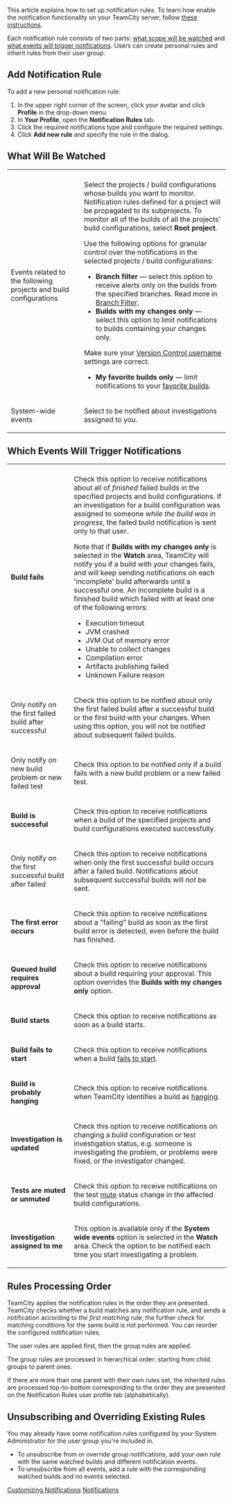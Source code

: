 [//]: # (title: Adding Notification Rules)
[//]: # (auxiliary-id: Adding Notification Rules;Subscribing to Notifications)

This article explains how to set up notification rules. To learn how enable the notification functionality on your TeamCity server, follow [these instructions](configuring-notifications.md).

Each notification rule consists of two parts: [what scope will be watched](#What+Will+Be+Watched) and [what events will trigger notifications](#Which+Events+Will+Trigger+Notifications). Users can create personal rules and inherit rules from their user group.

## Add Notification Rule

To add a new personal notification rule:
1. In the upper right corner of the screen, click your avatar and click __Profile__ in the drop-down menu.
2. In __Your Profile__, open the __Notification Rules__ tab.
3. Click the required notifications type and configure the required settings.
4. Click __Add new rule__ and specify the rule in the dialog.

## What Will Be Watched

<table>

<tr><td></td><td></td></tr>

<tr>

<td>

Events related to the following projects and build configurations

</td>

<td>

Select the projects / build configurations whose builds you want to monitor. Notification rules defined for a project will be propagated to its subprojects. To monitor all of the builds of all the projects' build configurations, select __Root project__. 

Use the following options for granular control over the notifications in the selected projects / build configurations:

* __Branch filter__ — select this option to receive alerts only on the builds from the specified branches. Read more in [Branch Filter](branch-filter.md).
* __Builds with my changes only__ — select this option to limit notifications to builds containing your changes only. 

<note>

Make sure your [Version Control username](creating-and-managing-users.md#VCS+Usernames) settings are correct.

</note>

* __My favorite builds only__ — limit notifications to your [favorite builds](build-actions.md#Add+Build+to+Favorites).

</td></tr><tr>

<td>

System-wide events

</td>

<td>

Select to be notified about investigations assigned to you.

</td></tr></table>

## Which Events Will Trigger Notifications

<table>

<tr><td></td><td></td></tr>

<tr>

<td>

__Build fails__

</td>

<td>

Check this option to receive notifications about all of _finished_ failed builds in the specified projects and build configurations. If an investigation for a build configuration was assigned to someone _while the build was in progress_, the failed build notification is sent only to that user.

Note that if __Builds with my changes only__ is selected in the __Watch__ area, TeamCity will notify you if a build with your changes fails, and will keep sending notifications on each 'incomplete' build afterwards until a successful one. An incomplete build is a finished build which failed with at least one of the following errors: 

* Execution timeout
* JVM crashed
* JVM Out of memory error
* Unable to collect changes
* Compilation error
* Artifacts publishing failed
* Unknown Failure reason

</td></tr><tr>

<td>

Only notify on the first failed build after successful

</td>

<td>

Check this option to be notified about only the first failed build after a successful build or the first build with your changes. When using this option, you will not be notified about subsequent failed builds.

</td></tr><tr>

<td>

Only notify on new build problem or new failed test

</td>

<td>

Check this option to be notified only if a build fails with a new build problem or a new failed test.

</td></tr><tr>

<td>

__Build is successful__

</td>

<td>

Check this option to receive notifications when a build of the specified projects and build configurations executed successfully.

</td></tr><tr>

<td>

Only notify on the first successful build after failed

</td>

<td>

Check this option to receive notifications when only the first successful build occurs after a failed build. Notifications about subsequent successful builds will _not_ be sent.

</td></tr><tr>

<td>

__The first error occurs__

</td>

<td>

Check this option to receive notifications about a "failing" build as soon as the first build error is detected, even before the build has finished.

</td></tr><tr>

<td>

__Queued build requires approval__

</td>

<td>

Check this option to receive notifications about a build requiring your approval. This option overrides the __Builds with my changes only__ option.

</td></tr><tr>

<td>

__Build starts__

</td>

<td>

Check this option to receive notifications as soon as a build starts.

</td></tr><tr>

<td>

__Build fails to start__

</td>

<td>

Check this option to receive notifications when a build [fails to start](build-state.md#Personal+Build+States).

</td></tr><tr>

<td>

__Build is probably hanging__

</td>

<td>

Check this option to receive notifications when TeamCity identifies a build as [hanging](configuring-general-settings.md#Hanging+Build+Detection).

</td></tr><tr>

<td id="investigation-is-updated">

__Investigation is updated__

</td>

<td>

Check this option to receive notifications on changing a build configuration or test investigation status, e.g. someone is investigating the problem, or problems were fixed, or the investigator changed.

</td></tr><tr>

<td>

__Tests are muted or unmuted__

</td>

<td>

Check this option to receive notifications on the test [mute](investigating-and-muting-build-failures.md) status change in the affected build configurations.

</td></tr><tr>

<td>

__Investigation assigned to me__

</td>

<td>

This option is available only if the __System wide events__ option is selected in the __Watch__ area. Check the option to be notified each time you start investigating a problem.

</td></tr></table>

## Rules Processing Order
[//]: # (AltHead: processingOrder)

TeamCity applies the notification rules in the order they are presented. TeamCity checks whether a build matches any notification rule, and sends a notification according to _the first matching_ rule; the further check for matching conditions for the same build is not performed. You can reorder the configured notification rules.

The user rules are applied first, then the group rules are applied.

The group rules are processed in hierarchical order: starting from child groups to parent ones.

If there are more than one parent with their own rules set, the inherited rules are processed top-to-bottom corresponding to the order they are presented on the Notification Rules user profile tab (alphabetically).

## Unsubscribing and Overriding Existing Rules

You may already have some notification rules configured by your System Administrator for the user group you're included in.
* To unsubscribe from or override group notifications, add your own rule with the same watched builds and different notification events.
* To unsubscribe from all events, add a rule with the corresponding watched builds and no events selected.

<seealso>
        <category ref="admin-guide">
            <a href="customizing-notification-templates.md" instance="tc">Customizing Notifications</a>
            <a href="notifications.md">Notifications</a>
        </category>
</seealso>